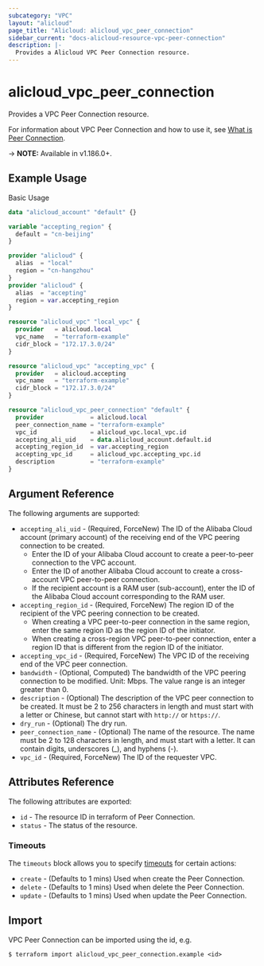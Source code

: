 ```yaml
---
subcategory: "VPC"
layout: "alicloud"
page_title: "Alicloud: alicloud_vpc_peer_connection"
sidebar_current: "docs-alicloud-resource-vpc-peer-connection"
description: |-
  Provides a Alicloud VPC Peer Connection resource.
---
```


# alicloud\_vpc\_peer\_connection

Provides a VPC Peer Connection resource.

For information about VPC Peer Connection and how to use it, see [What is Peer Connection](https://www.alibabacloud.com/help/en/virtual-private-cloud/latest/createvpcpeer).

-> **NOTE:** Available in v1.186.0+.

## Example Usage

Basic Usage

```terraform
data "alicloud_account" "default" {}

variable "accepting_region" {
  default = "cn-beijing"
}

provider "alicloud" {
  alias  = "local"
  region = "cn-hangzhou"
}
provider "alicloud" {
  alias  = "accepting"
  region = var.accepting_region
}

resource "alicloud_vpc" "local_vpc" {
  provider   = alicloud.local
  vpc_name   = "terraform-example"
  cidr_block = "172.17.3.0/24"
}

resource "alicloud_vpc" "accepting_vpc" {
  provider   = alicloud.accepting
  vpc_name   = "terraform-example"
  cidr_block = "172.17.3.0/24"
}

resource "alicloud_vpc_peer_connection" "default" {
  provider             = alicloud.local
  peer_connection_name = "terraform-example"
  vpc_id               = alicloud_vpc.local_vpc.id
  accepting_ali_uid    = data.alicloud_account.default.id
  accepting_region_id  = var.accepting_region
  accepting_vpc_id     = alicloud_vpc.accepting_vpc.id
  description          = "terraform-example"
}
```

## Argument Reference

The following arguments are supported:

* `accepting_ali_uid` - (Required, ForceNew) The ID of the Alibaba Cloud account (primary account) of the receiving end of the VPC peering connection to be created.
  - Enter the ID of your Alibaba Cloud account to create a peer-to-peer connection to the VPC account.
  - Enter the ID of another Alibaba Cloud account to create a cross-account VPC peer-to-peer connection.
  - If the recipient account is a RAM user (sub-account), enter the ID of the Alibaba Cloud account corresponding to the RAM user.
* `accepting_region_id` - (Required, ForceNew) The region ID of the recipient of the VPC peering connection to be created.
  - When creating a VPC peer-to-peer connection in the same region, enter the same region ID as the region ID of the initiator.
  - When creating a cross-region VPC peer-to-peer connection, enter a region ID that is different from the region ID of the initiator.
* `accepting_vpc_id` - (Required, ForceNew) The VPC ID of the receiving end of the VPC peer connection.
* `bandwidth` - (Optional, Computed) The bandwidth of the VPC peering connection to be modified. Unit: Mbps. The value range is an integer greater than 0.
* `description` - (Optional) The description of the VPC peer connection to be created. It must be 2 to 256 characters in length and must start with a letter or Chinese, but cannot start with `http://` or `https://`.
* `dry_run` - (Optional) The dry run.
* `peer_connection_name` - (Optional) The name of the resource. The name must be 2 to 128 characters in length, and must start with a letter. It can contain digits, underscores (_), and hyphens (-).
* `vpc_id` - (Required, ForceNew) The ID of the requester VPC.

## Attributes Reference

The following attributes are exported:

* `id` - The resource ID in terraform of Peer Connection.
* `status` - The status of the resource.

### Timeouts

The `timeouts` block allows you to specify [timeouts](https://www.terraform.io/docs/configuration-0-11/resources.html#timeouts) for certain actions:

* `create` - (Defaults to 1 mins) Used when create the Peer Connection.
* `delete` - (Defaults to 1 mins) Used when delete the Peer Connection.
* `update` - (Defaults to 1 mins) Used when update the Peer Connection.

## Import

VPC Peer Connection can be imported using the id, e.g.

```shell
$ terraform import alicloud_vpc_peer_connection.example <id>
```